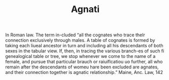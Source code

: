 ---
title: Agnati
letter: A
permalink: "/definitions/agnati.html"
body: In Roman law. The term in-cluded “all the cognates who trace thelr connection
  exclusively through males. A table of cognates is formed by taking each liueal ancestor
  in turn and including all his descendants of both sexes in the tabular view. If,
  then, in tracing the various branch-es of such fi genealogical table or tree, we
  stop whenever we come to the name of a female, and pursue that particular brauch
  or raiuiflcatiou uo further, all who remain after the descendants of womeu hare
  been excluded are agnates, and their connection together is agnatic relationship.”
  Maine, Anc. Law, 142
published_at: '2018-07-07'
layout: post
---